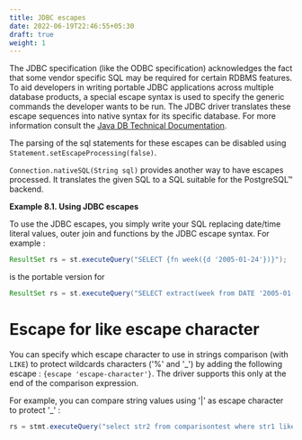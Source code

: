 ```yaml
---
title: JDBC escapes
date: 2022-06-19T22:46:55+05:30
draft: true
weight: 1
---
```


The JDBC specification (like the ODBC specification) acknowledges the fact that
some vendor specific SQL may be required for certain RDBMS features. To aid
developers in writing portable JDBC applications across multiple database products,
a special escape syntax is used to specify the generic commands the developer
wants to be run. The JDBC driver translates these escape sequences into native
syntax for its specific database. For more information consult the
[Java DB Technical Documentation](http://docs.oracle.com/javadb/10.10.1.2/ref/rrefjdbc1020262.html).

The parsing of the sql statements for these escapes can be disabled using
`Statement.setEscapeProcessing(false)`.

`Connection.nativeSQL(String sql)` provides another way to have escapes processed.
It translates the given SQL to a SQL suitable for the PostgreSQL™ backend.

<a name="escape-use-example"></a>
**Example 8.1. Using JDBC escapes**

To use the JDBC escapes, you simply write your SQL replacing date/time literal
values, outer join and functions by the JDBC escape syntax. For example :

```java
ResultSet rs = st.executeQuery("SELECT {fn week({d '2005-01-24'})}");
```

is the portable version for

```java
ResultSet rs = st.executeQuery("SELECT extract(week from DATE '2005-01-24')");
```

<a name="like-escape"></a>
# Escape for like escape character

You can specify which escape character to use in strings comparison (with `LIKE`)
to protect wildcards characters ('%' and '_') by adding the following escape :
`{escape 'escape-character'}`. The driver supports this only at the end of the
comparison expression.

For example, you can compare string values using '|' as escape character to protect '_' :

```java
rs = stmt.executeQuery("select str2 from comparisontest where str1 like '|_abcd' {escape '|'} ");
```
